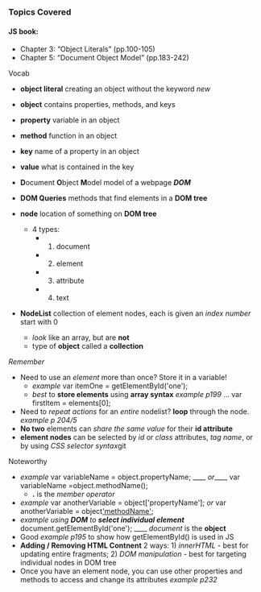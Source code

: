 ### Topics Covered
#### JS book:
- Chapter 3: “Object Literals” (pp.100-105)
- Chapter 5: “Document Object Model” (pp.183-242)

Vocab
- **object literal** creating an object without the keyword *new*
- **object** contains properties, methods, and keys
- **property** variable in an object
- **method** function in an object
- **key** name of a property in an object
- **value** what is contained in the key

- **D**ocument **O**bject **M**odel  model of a webpage ***DOM***
- **DOM Queries** methods that find elements in a **DOM tree**
- **node** location of something on **DOM tree**
  - 4 types:
    - 1. document
    - 2. element
    - 3. attribute
    - 4. text
- **NodeList** collection of element nodes, each is given an *index number* start with 0
  - *look* like an array, but are **not**
  - type of **object** called a **collection**

*Remember*
- Need to use an *element* more than once? Store it in a variable!
  - *example*  var itemOne = getElementById('one');
  - *best* to **store elements** using **array syntax** *example p199* ... var firstItem = elements[0];
- Need to *repeat actions* for an *entire* nodelist? **loop** through the node. *example p 204/5*
- **No two** elements can *share the same value* for their **id attribute**
- **element nodes** can be selected by *id* or *class* attributes, *tag name*, or by using *CSS selector syntax*git


Noteworthy
- *example*  var variableName = object.propertyName; ____ *or*____ var variableName =object.methodName();
  - **.**   is the *member operator*
- *example*  var anotherVariable = object['propertyName']; *or* var anotherVariable = object['methodName']();
- *example using **DOM** to **select individual element*** document.getElementById('one'); ____ *document* is the **object**
- Good *example p195* to show how getElementById() is used in JS
- **Adding / Removing HTML Contnent** 2 ways: 1) *innerHTML* - best for updating entire fragments; 2) *DOM manipulation* - best for targeting individual nodes in DOM tree
- Once you have an element node, you can use other properties and methods to access and change its attributes *example p232*
